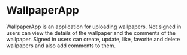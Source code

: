 # WallpaperApp

WallpaperApp is an application for uploading wallpapers. Not signed in users can view the details of the wallpaper and the comments of the wallpaper. Signed in users can create, update, like, favorite and delete wallpapers and also add comments to them.